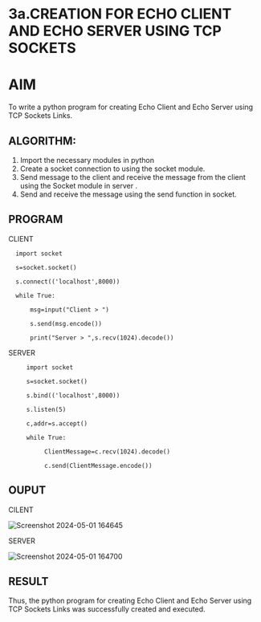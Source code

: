 # 3a.CREATION FOR ECHO CLIENT AND ECHO SERVER USING TCP SOCKETS
# AIM
To write a python program for creating Echo Client and Echo Server using TCP
Sockets Links.
## ALGORITHM:
1. Import the necessary modules in python
2. Create a socket connection to using the socket module.
3. Send message to the client and receive the message from the client using the Socket module in
 server .
4. Send and receive the message using the send function in socket.
## PROGRAM

CLIENT

      import socket
      
      s=socket.socket()
      
      s.connect(('localhost',8000))
      
      while True:
      
          msg=input("Client > ")
          
          s.send(msg.encode())
          
          print("Server > ",s.recv(1024).decode())


SERVER

         import socket
         
         s=socket.socket()
         
         s.bind(('localhost',8000))
         
         s.listen(5)
         
         c,addr=s.accept()
         
         while True:
         
              ClientMessage=c.recv(1024).decode()
              
              c.send(ClientMessage.encode())

## OUPUT

CILENT

![Screenshot 2024-05-01 164645](https://github.com/KAVIYASHANMUGAM19/3a.Sockets_Creation_for_Echo_Client_and_Echo_Server/assets/155141139/c72a2aa7-845d-47ff-bef8-c83295b113da)


SERVER

![Screenshot 2024-05-01 164700](https://github.com/KAVIYASHANMUGAM19/3a.Sockets_Creation_for_Echo_Client_and_Echo_Server/assets/155141139/a7691459-b53a-47e4-8451-706409d019af)


## RESULT
Thus, the python program for creating Echo Client and Echo Server using TCP Sockets Links 
was successfully created and executed.
